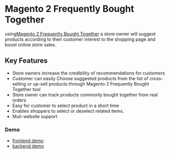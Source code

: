 <body>
	<main>
		<div class="content-wrapper">
			<div class="content-inner">
				<h1>Magento 2 Frequently Bought Together</h1>
				<p>using<a href="https://www.mageants.com/frequently-bought-together-for-magento-2.html">Magento 2 Frequently Bought Together</a> a store owner will suggest products according to their customer interest to the shopping page and boost online store sales.</p>
				
<div class="features-wrapper">
					<h2>Key Features</h2>
					<ul>
						<li>Store owners increase the credibility of recommendations for customers</li>
						<li>Customer can easily Choose suggested products from the list of cross-selling or up-sell products through Magento 2 Frequently Bought Together tool</li>
						<li>Store owner can track products commonly bought together from real orders</li>
						<li> Easy for customer to select product in a short time</li>
						<li>Enables shoppers to select or deselect related items.</li>
						<li>Muli-website support</li>
					</ul>
				</div>
				<div class="more-features">
					<h3>Demo</h3>
					<ul>
						<li><a href="http://frequentlyboughttogether.demo6.b7fb87dd732790222.temporary.link/catalog/product/view/id/3/s/crown-summit-backpack/category/4/">frontend demo</a></li>
						<li><a href="http://demo6.b7fb87dd732790222.temporary.link/adminsession?un=frequentlyboughttogether&ps=Rock@1234">backend demo</a></li>
					</ul>
				</div>
			</div>
		</div>
	</main>
</body>
</html>
